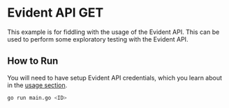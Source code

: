 # Evident API GET

This example is for fiddling with the usage of the Evident API. This can be used to perform some exploratory testing with the Evident API.

## How to Run

You will need to have setup Evident API credentials, which you learn about in the [usage section](../../README.md).

```bash
go run main.go <ID>
````